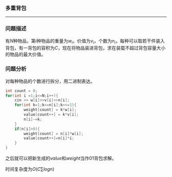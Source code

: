 ### 多重背包

---

### 问题描述

有$N$种物品，第$i$种物品的重量为$w_{i}$，价值为$v_{i}$，个数为$n_i$，每种可以取若干件装入背包，有一背包的容积为$C$，现在将物品装进背包，求在装载不超过背包容量大小的物品的最大价值。

### 问题分析

对每种物品的个数进行拆分，用二进制表达。

```cpp
int count = 0;
for(int i =1;i<=N;i++){
    cin >> w[i]>>v[i]>>n[i];
    for(int k=1;k<=n[i];k<<=1){
        weight[count] = k*w[i];
        value[count++] = k*v[i];      
        n[i]-=k;
    }
    if(n[i]>0){
        weight[count] = n[i]*w[i];
        value[count++]=n[i]*i;
    }
}
```

之后就可以把新生成的$value$和$weight$当作01背包求解。

时间复杂度为$O(C \sum logn)$

